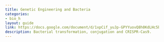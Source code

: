 ```yaml
---
title: Genetic Engineering and Bacteria
categories:
- bio_h
layout: guide
link: https://docs.google.com/document/d/1xpCif_yuJp-GPYYuovQ8h0KdLHc5by7uRSt7STYzGRA/
description: Bacterial transformation, conjugation and CRISPR-Cas9.
---
```


